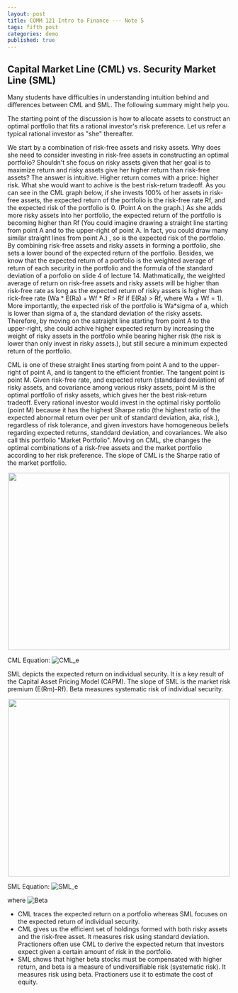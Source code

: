 ```yaml
---
layout: post
title: COMM 121 Intro to Finance --- Note 5
tags: fifth post
categories: demo
published: true
---
```


## Capital Market Line (CML) vs. Security Market Line (SML)

Many students have difficulties in understanding intuition behind and differences between CML and SML. The following summary might help you.

The starting point of the discussion is how to allocate assets to construct an optimal portfolio that fits a rational investor's risk preference. Let us refer a 
typical rational investor as "she" thereafter. 

We start by a combination of risk-free assets and risky assets. Why does she need to consider investing in risk-free assets in constructing an optimal portfolio? Shouldn't she focus on risky assets given that her goal is to maximize return and risky assets give her higher return than risk-free assets? The answer is intuitive. 
Higher return comes with a price: higher risk. What she would want to achive is the best risk-return tradeoff. As you can see in the CML graph below, if she invests 100% of her assets in risk-free assets, the expected return of the portfolio is the risk-free rate Rf, and the expected risk of the portfolio is 0. (Point A on the graph.) As she adds more risky assets into her portfolio, the expected return of the portfolio is becoming higher than Rf (You could imagine drawing a straight line starting from point A and to the upper-right of point A. In fact, you could draw many similar straight lines from point A.) , so is the expected risk of the portfolio. By combining risk-free assets and risky assets in forming a portfolio, she sets a lower bound of the expected return of the portfolio. Besides, we know that the expected return of a portfolio is the weighted average of return of each security in the portfolio and the formula of the standard deviation of a porfolio on slide 4 of lecture 14. Mathmatically, the weighted average of return on risk-free assets and risky assets will be higher than risk-free rate as long as the expected return of risky assets is higher than rick-free rate (Wa * E(Ra) + Wf * Rf > Rf if E(Ra) > Rf, where Wa + Wf = 1). More importantly, the expected risk of the portfolio is Wa*sigma of a, which is lower than sigma of a, the standard deviation of the risky assets. Therefore, by moving on the satraight line starting from point A to the upper-right, she could achive higher expected return by increasing the weight of risky assets in the portfolio while bearing higher risk (the risk is lower than only invest in risky assets.), but still secure a minimum expected return of the portfolio. 

CML is one of these straight lines starting from point A and to the upper-right of point A, and is tangent to the efficient frontier. The tangent point is point M. Given risk-free rate, and expected return (standdard deviation) of risky assets, and covariance among various risky assets, point M is the optimal portfolio of risky assets, which gives her the best risk-return tradeoff. Every rational investor would invest in the optimal risky portfolio (point M) because it has the highest Sharpe ratio (the highest ratio of the expected abnormal return over per unit of standard deviation, aka, risk.), regardless of risk tolerance, and given investors have homogeneous beliefs regarding expected returns, standdard deviation, and covariances. We also call this portfolio "Market Portfolio". Moving on CML, she changes the  optimal combinations of a risk-free assets and the market portfolio according to her risk preference. The slope of CML is the Sharpe ratio of the market portfolio.


<p align="center">
  
<img src="https://user-images.githubusercontent.com/87836520/204053656-ac098a80-6455-471a-9da9-e08050e87ff6.PNG" width="500" height="400">

</p>


CML Equation: ![CML_e](https://user-images.githubusercontent.com/87836520/204032889-0a0149e5-4337-4d1c-8901-f72852c67a7c.PNG)


SML depicts the expected return on individual security. It is a key result of the Capital Asset Pricing Model (CAPM). The slope of SML is the market risk premium (E(Rm)-Rf). Beta measures systematic risk of individual security. 

<p align="center">
   <img src="https://user-images.githubusercontent.com/87836520/204027432-fa378c0f-09d6-4767-a581-639b75a2245d.PNG" width="500" height="400">
</p>


SML Equation: ![SML_e](https://user-images.githubusercontent.com/87836520/204032903-abc89c52-7823-4831-b2a4-24a3b8afe39a.PNG)


where ![Beta](https://user-images.githubusercontent.com/87836520/204032939-da871ece-bfe3-4d4c-bcc5-ad44eb4ad5ad.PNG)

- CML traces the expected return on a portfolio whereas SML focuses on the expected return of individual security. 
- CML gives us the efficient set of holdings formed with both risky assets and the risk-free asset. It measures risk using standard deviation. Practioners often use CML to derive the expected return that investors expect given a certain amount of risk in the portfolio.
- SML shows that higher beta stocks must be compensated with higher return, and beta is a measure of undiversifiable risk (systematic risk).  It measures risk using beta. Practioners use it to estimate the cost of equity.

